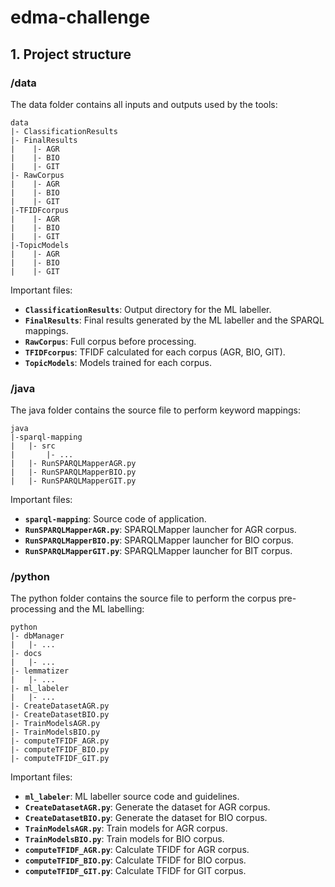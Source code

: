 # edma-challenge

## 1. Project structure

### /data
The data folder contains all inputs and outputs used by the tools:

    data
    |- ClassificationResults
    |- FinalResults
    |    |- AGR
    |    |- BIO
    |    |- GIT
    |- RawCorpus
    |    |- AGR
    |    |- BIO
    |    |- GIT
    |-TFIDFcorpus
    |    |- AGR
    |    |- BIO
    |    |- GIT
    |-TopicModels
    |    |- AGR
    |    |- BIO
    |    |- GIT

Important files:
* **`ClassificationResults`**: Output directory for the ML labeller.
* **`FinalResults`**: Final results generated by the ML labeller and the SPARQL mappings.
* **`RawCorpus`**: Full corpus before processing.
* **`TFIDFcorpus`**: TFIDF calculated for each corpus (AGR, BIO, GIT).
* **`TopicModels`**: Models trained for each corpus.


### /java
The java folder contains the source file to perform keyword mappings:

    java
    |-sparql-mapping
    |	|- src
    |		|- ...
    |	|- RunSPARQLMapperAGR.py
    |	|- RunSPARQLMapperBIO.py
    |	|- RunSPARQLMapperGIT.py
    
  Important files:

* **`sparql-mapping`**: Source code of application.
* **`RunSPARQLMapperAGR.py`**: SPARQLMapper launcher for AGR corpus.
* **`RunSPARQLMapperBIO.py`**: SPARQLMapper launcher for BIO corpus.
* **`RunSPARQLMapperGIT.py`**: SPARQLMapper launcher for BIT corpus.

### /python
The python folder contains the source file to perform the corpus pre-processing and the ML labelling:

    python
    |- dbManager
    |	|- ...
    |- docs
    |	|- ...
    |- lemmatizer
    |	|- ...
    |- ml_labeler
    |	|- ...
    |- CreateDatasetAGR.py
    |- CreateDatasetBIO.py
    |- TrainModelsAGR.py
    |- TrainModelsBIO.py
    |- computeTFIDF_AGR.py
    |- computeTFIDF_BIO.py
    |- computeTFIDF_GIT.py

Important files:
* **`ml_labeler`**: ML labeller source code and  guidelines.
* **`CreateDatasetAGR.py`**: Generate the dataset for AGR corpus.
* **`CreateDatasetBIO.py`**: Generate the dataset for BIO corpus.
* **`TrainModelsAGR.py`**: Train models for AGR corpus.
*  **`TrainModelsBIO.py`**: Train models for BIO corpus.
*  **`computeTFIDF_AGR.py`**: Calculate TFIDF for AGR corpus.
*  **`computeTFIDF_BIO.py`**: Calculate TFIDF for BIO corpus.
*  **`computeTFIDF_GIT.py`**: Calculate TFIDF for GIT corpus.